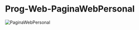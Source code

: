 # Prog-Web-PaginaWebPersonal
![PaginaWebPersonal](https://user-images.githubusercontent.com/80503960/120131780-11ee8980-c197-11eb-9982-8ca08c458448.PNG)
